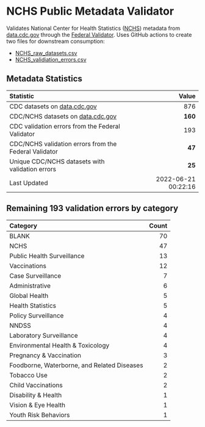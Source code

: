 # NCHS Public Metadata Validator

Validates National Center for Health Statistics ([NCHS](https://www.cdc.gov/nchs/index.htm)) metadata from [data.cdc.gov](https://data.cdc.gov/browse?category=NCHS) through the [Federal Validator](https://dashboard.data.gov/validate). Uses GitHub actions to create two files for downstream consumption:


+ [NCHS_raw_datasets.csv](NCHS_raw_datasets.csv)
+ [NCHS_validiation_errors.csv](NCHS_validiation_errors.csv)


## Metadata Statistics

| Statistic | Value |
| :---      | ---:  |
| CDC datasets on [data.cdc.gov](https://data.cdc.gov/) | 876 |
| CDC/NCHS datasets on [data.cdc.gov](https://data.cdc.gov/browse?category=NCHS)| **160** |
| CDC validation errors from the Federal Validator | 193 |
| CDC/NCHS validation errors from the Federal Validator | **47** |
| Unique CDC/NCHS datasets with validation errors | **25** |
| Last Updated | 2022-06-21 00:22:16 |


## Remaining 193 validation errors by category

| Category | Count |
| :---     | ---:  |
|BLANK|70|
|NCHS|47|
|Public Health Surveillance|13|
|Vaccinations|12|
|Case Surveillance|7|
|Administrative|6|
|Global Health|5|
|Health Statistics|5|
|Policy Surveillance|4|
|NNDSS|4|
|Laboratory Surveillance|4|
|Environmental Health & Toxicology|4|
|Pregnancy & Vaccination|3|
|Foodborne, Waterborne, and Related Diseases|2|
|Tobacco Use|2|
|Child Vaccinations|2|
|Disability & Health|1|
|Vision & Eye Health|1|
|Youth Risk Behaviors|1|